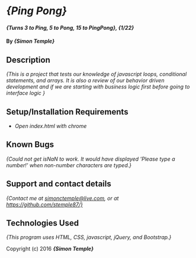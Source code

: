 # _{Ping Pong}_

#### _{Turns 3 to Ping, 5 to Pong, 15 to PingPong}, {1/22}_

#### By _**{Simon Temple}**_

## Description

_{This is a project that tests our knowledge of javascript loops, conditional statements, and arrays. It is also a review of our behavior driven development and if we are starting with business logic first before going to interface logic }_

## Setup/Installation Requirements

* _Open index.html with chrome_

## Known Bugs

_{Could not get isNaN to work. It would have displayed 'Please type a number!' when non-number characters are typed.}_

## Support and contact details

_{Contact me at simonctemple@live.com, or at https://github.com/stemple87/}_

## Technologies Used

_{This program uses HTML, CSS, javascript, jQuery, and Bootstrap.}_

Copyright (c) 2016 **_{Simon Temple}_**
